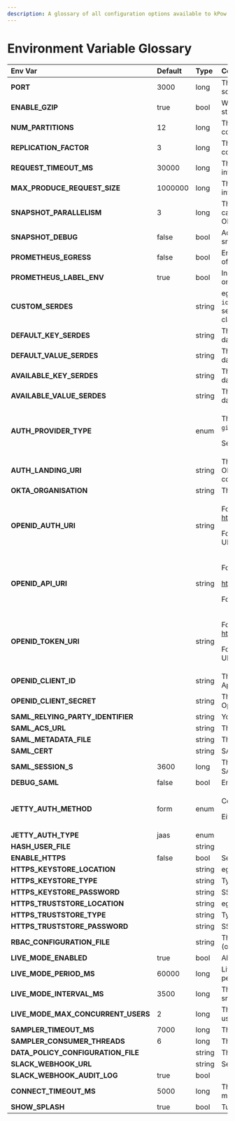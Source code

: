 ```yaml
---
description: A glossary of all configuration options available to kPow
---
```


# Environment Variable Glossary

<table>
  <thead>
    <tr>
      <th style="text-align:left">Env Var</th>
      <th style="text-align:left">Default</th>
      <th style="text-align:left">Type</th>
      <th style="text-align:left">Comment</th>
    </tr>
  </thead>
  <tbody>
    <tr>
      <td style="text-align:left"><b>PORT</b>
      </td>
      <td style="text-align:left">3000</td>
      <td style="text-align:left">long</td>
      <td style="text-align:left">The kPow server port (will serve HTTPS traffic if so configured)</td>
    </tr>
    <tr>
      <td style="text-align:left"><b>ENABLE_GZIP</b>
      </td>
      <td style="text-align:left">true</td>
      <td style="text-align:left">bool</td>
      <td style="text-align:left">Whether to enable gzip compression for kPow&apos;s static resources (JSON,
        CSS etc)</td>
    </tr>
    <tr>
      <td style="text-align:left"><b>NUM_PARTITIONS</b>
      </td>
      <td style="text-align:left">12</td>
      <td style="text-align:left">long</td>
      <td style="text-align:left">The number of partitions for kPow&apos;s internal consumer groups</td>
    </tr>
    <tr>
      <td style="text-align:left"><b>REPLICATION_FACTOR</b>
      </td>
      <td style="text-align:left">3</td>
      <td style="text-align:left">long</td>
      <td style="text-align:left">The replication factor of kPow&apos;s internal consumer groups</td>
    </tr>
    <tr>
      <td style="text-align:left"><b>REQUEST_TIMEOUT_MS</b>
      </td>
      <td style="text-align:left">30000</td>
      <td style="text-align:left">long</td>
      <td style="text-align:left">The request.timeout.ms settting for kPow&apos;s internal consumer groups</td>
    </tr>
    <tr>
      <td style="text-align:left"><b>MAX_PRODUCE_REQUEST_SIZE</b>
      </td>
      <td style="text-align:left">1000000</td>
      <td style="text-align:left">long</td>
      <td style="text-align:left">The max.produce.request.size setting for kPow&apos;s internal producers</td>
    </tr>
    <tr>
      <td style="text-align:left"><b>SNAPSHOT_PARALLELISM</b>
      </td>
      <td style="text-align:left">3</td>
      <td style="text-align:left">long</td>
      <td style="text-align:left">The level of parallelism configured for when kPow captures telemetry for
        snapshots. Increase OPEARTR internal parallelism for larger clusters</td>
    </tr>
    <tr>
      <td style="text-align:left"><b>SNAPSHOT_DEBUG</b>
      </td>
      <td style="text-align:left">false</td>
      <td style="text-align:left">bool</td>
      <td style="text-align:left">Add additional logging messages to help debug snapshotting</td>
    </tr>
    <tr>
      <td style="text-align:left"><b>PROMETHEUS_EGRESS</b>
      </td>
      <td style="text-align:left">false</td>
      <td style="text-align:left">bool</td>
      <td style="text-align:left">Enable Prometheus endpoints for metrics and offsets egress</td>
    </tr>
    <tr>
      <td style="text-align:left"><b>PROMETHEUS_LABEL_ENV</b>
      </td>
      <td style="text-align:left">true</td>
      <td style="text-align:left">bool</td>
      <td style="text-align:left">Include your ENVIRONMENT_NAME as &apos;env&apos; label on Prometheus metrics</td>
    </tr>
    <tr>
      <td style="text-align:left"><b>CUSTOM_SERDES</b>
      </td>
      <td style="text-align:left"></td>
      <td style="text-align:left">string</td>
      <td style="text-align:left">eg: <code>io.operatr.SerdeOne,io.operatr.SerdeTwo</code>Comma separated
        names of custom serdes found on the classpath</td>
    </tr>
    <tr>
      <td style="text-align:left"><b>DEFAULT_KEY_SERDES</b>
      </td>
      <td style="text-align:left"></td>
      <td style="text-align:left">string</td>
      <td style="text-align:left">The default key serde to use when inspecting data, eg: <code>AVRO</code>
      </td>
    </tr>
    <tr>
      <td style="text-align:left"><b>DEFAULT_VALUE_SERDES</b>
      </td>
      <td style="text-align:left"></td>
      <td style="text-align:left">string</td>
      <td style="text-align:left">The default key value to use when inspecting data, eg: <code>JSON</code>
      </td>
    </tr>
    <tr>
      <td style="text-align:left"><b>AVAILABLE_KEY_SERDES</b>
      </td>
      <td style="text-align:left"></td>
      <td style="text-align:left">string</td>
      <td style="text-align:left">The list of key serdes to present when inspecting data, eg: <code>JSON,String,Transit / JSON</code>
      </td>
    </tr>
    <tr>
      <td style="text-align:left"><b>AVAILABLE_VALUE_SERDES</b>
      </td>
      <td style="text-align:left"></td>
      <td style="text-align:left">string</td>
      <td style="text-align:left">The list of key serdes to present when inspecting data, eg: <code>JSON,String,io.operatr.SerdeOne</code>
      </td>
    </tr>
    <tr>
      <td style="text-align:left"><b>AUTH_PROVIDER_TYPE</b>
      </td>
      <td style="text-align:left"></td>
      <td style="text-align:left">enum</td>
      <td style="text-align:left">
        <p>The OPENID provider configured for SSO, eg: <code>github</code>, <code>jetty</code>,<code>okta</code>
        </p>
        <p>See: <a href="../authentication/overview.md">User Authentication</a>
        </p>
      </td>
    </tr>
    <tr>
      <td style="text-align:left"><b>AUTH_LANDING_URI</b>
      </td>
      <td style="text-align:left"></td>
      <td style="text-align:left">string</td>
      <td style="text-align:left">The absolute URL to redirect to after successful OKTA login. Eg: https://staging.operatr.z-corp.com</td>
    </tr>
    <tr>
      <td style="text-align:left"><b>OKTA_ORGANISATION</b>
      </td>
      <td style="text-align:left"></td>
      <td style="text-align:left">string</td>
      <td style="text-align:left">The name of your Okta organisation, eg: my-corp</td>
    </tr>
    <tr>
      <td style="text-align:left"><b>OPENID_AUTH_URI</b>
      </td>
      <td style="text-align:left"></td>
      <td style="text-align:left">string</td>
      <td style="text-align:left">
        <p>For GitHub: <a href="https://github.com/login/oauth/authorize">https://github.com/login/oauth/authorize</a>
        </p>
        <p>For GitHub enterprise: [Server URL]/login/oauth/authorize</p>
      </td>
    </tr>
    <tr>
      <td style="text-align:left"><b>OPENID_API_URI</b>
      </td>
      <td style="text-align:left"></td>
      <td style="text-align:left">string</td>
      <td style="text-align:left">
        <p>For GitHub:</p>
        <p><a href="https://api.github.com/user">https://api.github.com/user</a>
        </p>
        <p>For GitHub enterprise: [Server URL]/api/v3/user</p>
      </td>
    </tr>
    <tr>
      <td style="text-align:left"><b>OPENID_TOKEN_URI</b>
      </td>
      <td style="text-align:left"></td>
      <td style="text-align:left">string</td>
      <td style="text-align:left">
        <p>For GitHub: <a href="https://github.com/login/oauth/access_token">https://github.com/login/oauth/access_token</a>
        </p>
        <p>For GitHub enterprise: [Server URL]/login/oauth/access_token</p>
      </td>
    </tr>
    <tr>
      <td style="text-align:left"><b>OPENID_CLIENT_ID</b>
      </td>
      <td style="text-align:left"></td>
      <td style="text-align:left">string</td>
      <td style="text-align:left">The &apos;Client ID&apos; found in your configured OpenID App</td>
    </tr>
    <tr>
      <td style="text-align:left"><b>OPENID_CLIENT_SECRET</b>
      </td>
      <td style="text-align:left"></td>
      <td style="text-align:left">string</td>
      <td style="text-align:left">The &apos;Client Secret&apos; found in your configured OpenID App</td>
    </tr>
    <tr>
      <td style="text-align:left"><b>SAML_RELYING_PARTY_IDENTIFIER</b>
      </td>
      <td style="text-align:left"></td>
      <td style="text-align:left">string</td>
      <td style="text-align:left">You Operatr Application ID</td>
    </tr>
    <tr>
      <td style="text-align:left"><b>SAML_ACS_URL</b>
      </td>
      <td style="text-align:left"></td>
      <td style="text-align:left">string</td>
      <td style="text-align:left">The Assertion Consumer Service URL</td>
    </tr>
    <tr>
      <td style="text-align:left"><b>SAML_METADATA_FILE</b>
      </td>
      <td style="text-align:left"></td>
      <td style="text-align:left">string</td>
      <td style="text-align:left">The SAML Metadata File from your provider</td>
    </tr>
    <tr>
      <td style="text-align:left"><b>SAML_CERT</b>
      </td>
      <td style="text-align:left"></td>
      <td style="text-align:left">string</td>
      <td style="text-align:left">SAML Certificate (Optional)</td>
    </tr>
    <tr>
      <td style="text-align:left"><b>SAML_SESSION_S</b>
      </td>
      <td style="text-align:left">3600</td>
      <td style="text-align:left">long</td>
      <td style="text-align:left">The duration in seconds before re-authenticating SAML credentials</td>
    </tr>
    <tr>
      <td style="text-align:left"><b>DEBUG_SAML</b>
      </td>
      <td style="text-align:left">false</td>
      <td style="text-align:left">bool</td>
      <td style="text-align:left">Enable SAML debug logging in application logs</td>
    </tr>
    <tr>
      <td style="text-align:left"><b>JETTY_AUTH_METHOD</b>
      </td>
      <td style="text-align:left">form</td>
      <td style="text-align:left">enum</td>
      <td style="text-align:left">
        <p>Configure if using <a href="../authentication/overview.md#jetty-authentication">Jetty authentication</a>
        </p>
        <p>Either: <code>form</code>or<code>basic</code>
        </p>
      </td>
    </tr>
    <tr>
      <td style="text-align:left"><b>JETTY_AUTH_TYPE</b>
      </td>
      <td style="text-align:left">jaas</td>
      <td style="text-align:left">enum</td>
      <td style="text-align:left"></td>
    </tr>
    <tr>
      <td style="text-align:left"><b>HASH_USER_FILE</b>
      </td>
      <td style="text-align:left"></td>
      <td style="text-align:left">string</td>
      <td style="text-align:left"></td>
    </tr>
    <tr>
      <td style="text-align:left"><b>ENABLE_HTTPS</b>
      </td>
      <td style="text-align:left">false</td>
      <td style="text-align:left">bool</td>
      <td style="text-align:left">Serve kPow content via HTTPS</td>
    </tr>
    <tr>
      <td style="text-align:left"><b>HTTPS_KEYSTORE_LOCATION</b>
      </td>
      <td style="text-align:left"></td>
      <td style="text-align:left">string</td>
      <td style="text-align:left">eg: /ssl/https.keystore.jks</td>
    </tr>
    <tr>
      <td style="text-align:left"><b>HTTPS_KEYSTORE_TYPE</b>
      </td>
      <td style="text-align:left"></td>
      <td style="text-align:left">string</td>
      <td style="text-align:left">Type of SSL Keystore, eg JKS</td>
    </tr>
    <tr>
      <td style="text-align:left"><b>HTTPS_KEYSTORE_PASSWORD</b>
      </td>
      <td style="text-align:left"></td>
      <td style="text-align:left">string</td>
      <td style="text-align:left">SSL Keystore password</td>
    </tr>
    <tr>
      <td style="text-align:left"><b>HTTPS_TRUSTSTORE_LOCATION</b>
      </td>
      <td style="text-align:left"></td>
      <td style="text-align:left">string</td>
      <td style="text-align:left">eg, /ssl/https.truststore.jks</td>
    </tr>
    <tr>
      <td style="text-align:left"><b>HTTPS_TRUSTSTORE_TYPE</b>
      </td>
      <td style="text-align:left"></td>
      <td style="text-align:left">string</td>
      <td style="text-align:left">Type of SSL Truststore type, eg JKS</td>
    </tr>
    <tr>
      <td style="text-align:left"><b>HTTPS_TRUSTSTORE_PASSWORD</b>
      </td>
      <td style="text-align:left"></td>
      <td style="text-align:left">string</td>
      <td style="text-align:left">SSL Truststore password</td>
    </tr>
    <tr>
      <td style="text-align:left"><b>RBAC_CONFIGURATION_FILE</b>
      </td>
      <td style="text-align:left"></td>
      <td style="text-align:left">string</td>
      <td style="text-align:left">The path to your Operatr RBAC Configuration (optional, expects SSO enabled)</td>
    </tr>
    <tr>
      <td style="text-align:left"><b>LIVE_MODE_ENABLED</b>
      </td>
      <td style="text-align:left">true</td>
      <td style="text-align:left">bool</td>
      <td style="text-align:left">Allow your users to switch to Live Mode</td>
    </tr>
    <tr>
      <td style="text-align:left"><b>LIVE_MODE_PERIOD_MS</b>
      </td>
      <td style="text-align:left">60000</td>
      <td style="text-align:left">long</td>
      <td style="text-align:left">Live Mode will prompt you to continue after this period</td>
    </tr>
    <tr>
      <td style="text-align:left"><b>LIVE_MODE_INTERVAL_MS</b>
      </td>
      <td style="text-align:left">3500</td>
      <td style="text-align:left">long</td>
      <td style="text-align:left">The amount of time between Live Mode snapshots</td>
    </tr>
    <tr>
      <td style="text-align:left"><b>LIVE_MODE_MAX_CONCURRENT_USERS</b>
      </td>
      <td style="text-align:left">2</td>
      <td style="text-align:left">long</td>
      <td style="text-align:left">The maximum number of concurrent Live Mode user sessions</td>
    </tr>
    <tr>
      <td style="text-align:left"><b>SAMPLER_TIMEOUT_MS</b>
      </td>
      <td style="text-align:left">7000</td>
      <td style="text-align:left">long</td>
      <td style="text-align:left">The end-to-end timeout for a data inspect query</td>
    </tr>
    <tr>
      <td style="text-align:left"><b>SAMPLER_CONSUMER_THREADS</b>
      </td>
      <td style="text-align:left">6</td>
      <td style="text-align:left">long</td>
      <td style="text-align:left">The level of parallelism for a data inspect query</td>
    </tr>
    <tr>
      <td style="text-align:left"><b>DATA_POLICY_CONFIGURATION_FILE</b>
      </td>
      <td style="text-align:left"></td>
      <td style="text-align:left">string</td>
      <td style="text-align:left">The path to your kPow Data Policy Configuration</td>
    </tr>
    <tr>
      <td style="text-align:left"><b>SLACK_WEBHOOK_URL</b>
      </td>
      <td style="text-align:left"></td>
      <td style="text-align:left">string</td>
      <td style="text-align:left">Send Audit Log messages to Slack</td>
    </tr>
    <tr>
      <td style="text-align:left"><b>SLACK_WEBHOOK_AUDIT_LOG</b>
      </td>
      <td style="text-align:left">true</td>
      <td style="text-align:left">bool</td>
      <td style="text-align:left"></td>
    </tr>
    <tr>
      <td style="text-align:left"><b>CONNECT_TIMEOUT_MS</b>
      </td>
      <td style="text-align:left">5000</td>
      <td style="text-align:left">long</td>
      <td style="text-align:left">The timeout value in ms for all HTTP requests made to a Kafka Connect
        cluster</td>
    </tr>
    <tr>
      <td style="text-align:left"><b>SHOW_SPLASH</b>
      </td>
      <td style="text-align:left">true</td>
      <td style="text-align:left">bool</td>
      <td style="text-align:left">Turn off the initial page splash scre</td>
    </tr>
  </tbody>
</table>

